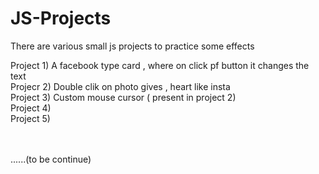 # JS-Projects
There are various small js projects to practice some effects

Project 1) A facebook type card , where on click pf button it changes the text<br>
Projecr 2) Double clik on photo gives , heart like insta<br>
Project 3) Custom mouse cursor ( present in project 2)<br>
Project 4)  <br>
Project 5)  <br>

<br><br>
......(to be continue)
